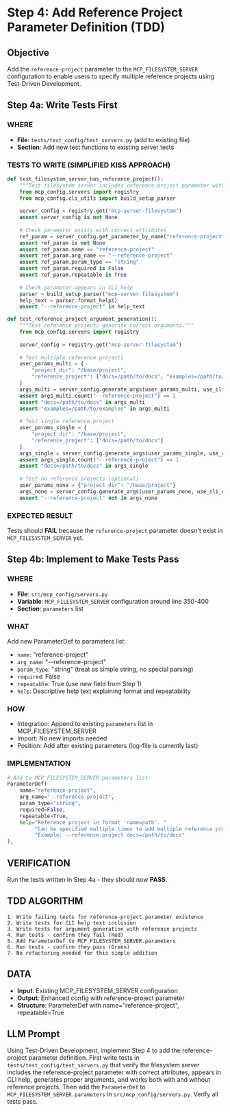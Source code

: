 # Step 4: Add Reference Project Parameter Definition (TDD)

## Objective
Add the `reference-project` parameter to the `MCP_FILESYSTEM_SERVER` configuration to enable users to specify multiple reference projects using Test-Driven Development.

## Step 4a: Write Tests First

### WHERE
- **File**: `tests/test_config/test_servers.py` (add to existing file)
- **Section**: Add new test functions to existing server tests

### TESTS TO WRITE (SIMPLIFIED KISS APPROACH)
```python
def test_filesystem_server_has_reference_project():
    """Test filesystem server includes reference-project parameter with correct attributes."""
    from mcp_config.servers import registry
    from mcp_config.cli_utils import build_setup_parser
    
    server_config = registry.get("mcp-server-filesystem")
    assert server_config is not None
    
    # Check parameter exists with correct attributes
    ref_param = server_config.get_parameter_by_name("reference-project")
    assert ref_param is not None
    assert ref_param.name == "reference-project"
    assert ref_param.arg_name == "--reference-project"
    assert ref_param.param_type == "string"
    assert ref_param.required is False
    assert ref_param.repeatable is True
    
    # Check parameter appears in CLI help
    parser = build_setup_parser("mcp-server-filesystem")
    help_text = parser.format_help()
    assert "--reference-project" in help_text

def test_reference_project_argument_generation():
    """Test reference projects generate correct arguments."""
    from mcp_config.servers import registry
    
    server_config = registry.get("mcp-server-filesystem")
    
    # Test multiple reference projects
    user_params_multi = {
        "project_dir": "/base/project",
        "reference_project": ["docs=/path/to/docs", "examples=/path/to/examples"]
    }
    args_multi = server_config.generate_args(user_params_multi, use_cli_command=True)
    assert args_multi.count("--reference-project") == 2
    assert "docs=/path/to/docs" in args_multi
    assert "examples=/path/to/examples" in args_multi
    
    # Test single reference project
    user_params_single = {
        "project_dir": "/base/project",
        "reference_project": ["docs=/path/to/docs"]
    }
    args_single = server_config.generate_args(user_params_single, use_cli_command=True)
    assert args_single.count("--reference-project") == 1
    assert "docs=/path/to/docs" in args_single
    
    # Test no reference projects (optional)
    user_params_none = {"project_dir": "/base/project"}
    args_none = server_config.generate_args(user_params_none, use_cli_command=True)
    assert "--reference-project" not in args_none
```

### EXPECTED RESULT
Tests should **FAIL** because the `reference-project` parameter doesn't exist in `MCP_FILESYSTEM_SERVER` yet.

## Step 4b: Implement to Make Tests Pass

### WHERE
- **File**: `src/mcp_config/servers.py`
- **Variable**: `MCP_FILESYSTEM_SERVER` configuration around line 350-400
- **Section**: `parameters` list

### WHAT
Add new ParameterDef to parameters list:
- `name`: "reference-project"
- `arg_name`: "--reference-project"
- `param_type`: "string" (treat as simple string, no special parsing)
- `required`: False
- `repeatable`: True (use new field from Step 1)
- `help`: Descriptive help text explaining format and repeatability

### HOW
- Integration: Append to existing `parameters` list in MCP_FILESYSTEM_SERVER
- Import: No new imports needed
- Position: Add after existing parameters (log-file is currently last)

### IMPLEMENTATION
```python
# Add to MCP_FILESYSTEM_SERVER.parameters list:
ParameterDef(
    name="reference-project",
    arg_name="--reference-project",
    param_type="string",
    required=False,
    repeatable=True,
    help="Reference project in format 'name=path'. "
         "Can be specified multiple times to add multiple reference projects. "
         "Example: --reference-project docs=/path/to/docs"
),
```

## VERIFICATION
Run the tests written in Step 4a - they should now **PASS**.

## TDD ALGORITHM
```
1. Write failing tests for reference-project parameter existence
2. Write tests for CLI help text inclusion
3. Write tests for argument generation with reference projects
4. Run tests - confirm they fail (Red)
5. Add ParameterDef to MCP_FILESYSTEM_SERVER.parameters
6. Run tests - confirm they pass (Green)
7. No refactoring needed for this simple addition
```

## DATA
- **Input**: Existing MCP_FILESYSTEM_SERVER configuration
- **Output**: Enhanced config with reference-project parameter
- **Structure**: ParameterDef with name="reference-project", repeatable=True

## LLM Prompt
Using Test-Driven Development, implement Step 4 to add the reference-project parameter definition. First write tests in `tests/test_config/test_servers.py` that verify the filesystem server includes the reference-project parameter with correct attributes, appears in CLI help, generates proper arguments, and works both with and without reference projects. Then add the `ParameterDef` to `MCP_FILESYSTEM_SERVER.parameters` in `src/mcp_config/servers.py`. Verify all tests pass.

